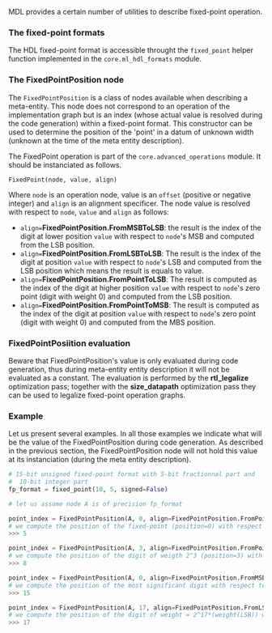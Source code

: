 MDL provides a certain number of utilities to describe fixed-point operation.

### The fixed-point formats

The HDL fixed-point format is accessible throught the `fixed_point` helper function implemented in the `core.ml_hdl_formats` module.

### The FixedPointPosition node
The `FixedPointPosition` is a class of nodes available when describing a meta-entity. This node does not correspond to an operation of the implementation graph but is an index (whose actual value is resolved during the code generation) within a fixed-point format.
This constructor can be used to determine the position of the 'point' in a datum of unknown width (unknown at the time of the meta entity description).

The FixedPoint operation is part of the `core.advanced_operations` module. It should be instanciated as follows.
```
FixedPoint(node, value, align)
```
Where `node` is an operation node, value is an `offset` (positive or negative integer) and `align` is an alignment specificer.
The node value is resolved with respect to `node`, `value` and `align` as follows:
- `align=`**FixedPointPosition.FromMSBToLSB**: the result is the index of the digit at lower position `value` with respect to `node`'s MSB  and computed from the LSB position.
- `align=`**FixedPointPosition.FromLSBToLSB**: The result is the index of the digit at position `value` with respect to `node`'s  LSB and computed from the LSB position which means the result is equals to value.
- `align=`**FixedPointPosition.FromPointToLSB**: The result is computed as the index of the digit at higher position `value` with respect to `node`'s zero point (digit with weight 0) and computed from the LSB position.
- `align=`**FixedPointPosition.FromPointToMSB**: The result is computed as the index of the digit at position `value` with respect to `node`'s zero point (digit with weight 0) and computed from the MBS position.

### FixedPointPosiition evaluation

Beware that FixedPointPosition's value is only evaluated during code generation, thus during meta-entity entity description it will not be evaluated as a constant.
The evaluation is performed by the **rtl_legalize** optimization pass; together with the **size_datapath** optimization pass they can be used to legalize fixed-point operation graphs.

### Example 

Let us present several examples. In all those examples we indicate what will be the value of the FixedPointPosition during code generation. As described in the previous section, the FixedPointPosition node will not hold this value at its instanciation (during the meta entity description).

```python
# 15-bit unsigned fixed-point format with 5-bit fractionnal part and 
#  10-bit integer part
fp_format = fixed_point(10, 5, signed=False)

# let us assume node A is of precision fp_format

point_index = FixedPointPosition(A, 0, align=FixedPointPosition.FromPointToLSB)
# we compute the position of the fixed-point (position=0) with respect to the datum LSB position
>>> 5

point_index = FixedPointPosition(A, 3, align=FixedPointPosition.FromPointToLSB)
# we compute the position of the digit of weigth 2^3 (position=3) with respect to the datum LSB position
>>> 8

point_index = FixedPointPosition(A, 0, align=FixedPointPosition.FromMSBToLSB)
# we compute the position of the most significant digit with respect to the datum LSB position
>>> 15

point_index = FixedPointPosition(A, 17, align=FixedPointPosition.FromLSBToLSB)
# we compute the position of the digit of weight = 2^17*(weight(LSB)) with respect to the datum LSB position
>>> 17
```
